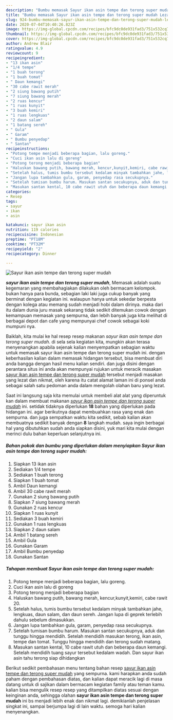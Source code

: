 ```yaml
---
description: "Bumbu memasak Sayur ikan asin tempe dan terong super mudah Lezat"
title: "Bumbu memasak Sayur ikan asin tempe dan terong super mudah Lezat"
slug: 924-bumbu-memasak-sayur-ikan-asin-tempe-dan-terong-super-mudah-lezat
date: 2020-07-04T10:40:26.823Z
image: https://img-global.cpcdn.com/recipes/bfc9dc0de931fad3/751x532cq70/sayur-ikan-asin-tempe-dan-terong-super-mudah-foto-resep-utama.jpg
thumbnail: https://img-global.cpcdn.com/recipes/bfc9dc0de931fad3/751x532cq70/sayur-ikan-asin-tempe-dan-terong-super-mudah-foto-resep-utama.jpg
cover: https://img-global.cpcdn.com/recipes/bfc9dc0de931fad3/751x532cq70/sayur-ikan-asin-tempe-dan-terong-super-mudah-foto-resep-utama.jpg
author: Andrew Blair
ratingvalue: 4.9
reviewcount: 9
recipeingredient:
- "13 ikan asin"
- "1/4 tempe"
- "1 buah terong"
- "1 buah tomat"
- " Daun kemangi"
- "30 cabe rawit merah"
- "2 siung bawang putih"
- "7 siung bawang merah"
- "2 ruas kencur"
- "1 ruas kunyit"
- "3 buah kemiri"
- "1 ruas lengkuas"
- "2 daun salam"
- "1 batang sereh"
- " Gula"
- " Garam"
- " Bumbu penyedap"
- " Santan"
recipeinstructions:
- "Potong tempe menjadi beberapa bagian, lalu goreng."
- "Cuci ikan asin lalu di goreng"
- "Potong terong menjadi beberapa bagian"
- "Haluskan bawang putih, bawang merah, kencur,kunyit,kemiri, cabe rawit 20."
- "Setelah halus, tumis bumbu tersebut kedalam minyak tambahkan jahe, lengkuas, daun salam, dan daun sereh. Jangan lupa di geprek terlebih dahulu sebelum dimasukkan."
- "Jangan lupa tambahkan gula, garam, penyedap rasa secukupnya."
- "Setelah tumisan bumbu harum. Masukan santan secukupnya, aduk dan tunggu hingga mendidih. Setelah mendidih masukan terong, ikan asin, tempe dan tomat. Tunggu hingga mendidih dan terong sudah matang."
- "Masukan santan kental, 10 cabe rawit utuh dan beberapa daun kemangi. Setelah mendidih tuang sayur tersebut kedalam wadah. Dan sayur ikan asin tahu terong siap dihidangkan"
categories:
- Resep
tags:
- sayur
- ikan
- asin

katakunci: sayur ikan asin 
nutrition: 119 calories
recipecuisine: Indonesian
preptime: "PT18M"
cooktime: "PT32M"
recipeyield: "2"
recipecategory: Dinner

---
```



![Sayur ikan asin tempe dan terong super mudah](https://img-global.cpcdn.com/recipes/bfc9dc0de931fad3/751x532cq70/sayur-ikan-asin-tempe-dan-terong-super-mudah-foto-resep-utama.jpg)

<b><i>sayur ikan asin tempe dan terong super mudah</i></b>, Memasak adalah suatu kegemaran yang membahagiakan dilakukan oleh bermacam kelompok. bukan hanya para bunda, sebagian laki laki juga cukup banyak yang berminat dengan kegiatan ini. walaupun hanya untuk sekedar berpesta dengan kolega atau memang sudah menjadi hobi dalam dirinya. maka dari itu dalam dunia juru masak sekarang tidak sedikit ditemukan cowok dengan kemampuan memasak yang sempurna, dan lebih banyak juga kita melihat di berbagai depot dan cafe yang mempunyai chef cowok sebagai koki mumpuni nya.

Baiklah, kita mulai ke hal resep resep makanan <i>sayur ikan asin tempe dan terong super mudah</i>. di sela sela kegiatan kita, mungkin akan terasa menyenangkan apabila sejenak kalian menyempatkan sebagian waktu untuk memasak sayur ikan asin tempe dan terong super mudah ini. dengan keberhasilan kalian dalam memasak hidangan tersebut, bisa membuat diri anda bangga dengan hasil menu kalian sendiri. dan juga disini dengan perantara situs ini anda akan mempunyai rujukan untuk meracik masakan <u>sayur ikan asin tempe dan terong super mudah</u> tersebut menjadi masakan yang lezat dan nikmat, oleh karena itu catat alamat laman ini di ponsel anda sebagai salah satu pedoman anda dalam mengolah olahan baru yang lezat.




Saat ini langsung saja kita memulai untuk membeli alat alat yang diperuntuk kan dalam membuat makanan <u><i>sayur ikan asin tempe dan terong super mudah</i></u> ini. setidak tidaknya diperlukan <b>18</b> bahan yang diperlukan pada hidangan ini. agar berikutnya dapat membuahkan rasa yang enak dan sempurna. dan juga sempatkan waktu kita sedikit, sebab kalian akan membuatnya sedikit banyak dengan <b>8</b> langkah mudah. saya ingin berbagai hal yang dibutuhkan sudah anda siapkan disini, yuk mari kita mulai dengan merinci dulu bahan keperluan selanjutnya ini.

<!--inarticleads1-->

##### Bahan pokok dan bumbu yang diperlukan dalam menyiapkan Sayur ikan asin tempe dan terong super mudah:

1. Siapkan 13 ikan asin
1. Sediakan 1/4 tempe
1. Sediakan 1 buah terong
1. Siapkan 1 buah tomat
1. Ambil  Daun kemangi
1. Ambil 30 cabe rawit merah
1. Gunakan 2 siung bawang putih
1. Siapkan 7 siung bawang merah
1. Gunakan 2 ruas kencur
1. Siapkan 1 ruas kunyit
1. Sediakan 3 buah kemiri
1. Gunakan 1 ruas lengkuas
1. Siapkan 2 daun salam
1. Ambil 1 batang sereh
1. Ambil  Gula
1. Gunakan  Garam
1. Ambil  Bumbu penyedap
1. Gunakan  Santan




<!--inarticleads2-->

##### Tahapan membuat Sayur ikan asin tempe dan terong super mudah:

1. Potong tempe menjadi beberapa bagian, lalu goreng.
1. Cuci ikan asin lalu di goreng
1. Potong terong menjadi beberapa bagian
1. Haluskan bawang putih, bawang merah, kencur,kunyit,kemiri, cabe rawit 20.
1. Setelah halus, tumis bumbu tersebut kedalam minyak tambahkan jahe, lengkuas, daun salam, dan daun sereh. Jangan lupa di geprek terlebih dahulu sebelum dimasukkan.
1. Jangan lupa tambahkan gula, garam, penyedap rasa secukupnya.
1. Setelah tumisan bumbu harum. Masukan santan secukupnya, aduk dan tunggu hingga mendidih. Setelah mendidih masukan terong, ikan asin, tempe dan tomat. Tunggu hingga mendidih dan terong sudah matang.
1. Masukan santan kental, 10 cabe rawit utuh dan beberapa daun kemangi. Setelah mendidih tuang sayur tersebut kedalam wadah. Dan sayur ikan asin tahu terong siap dihidangkan




Berikut sedikit pembahasan menu tentang bahan resep <u>sayur ikan asin tempe dan terong super mudah</u> yang sempurna. kami harapkan anda sudah paham dengan pembahasan diatas, dan kalian dapat meracik lagi di masa datang untuk di sajikan dalam bermacam kegiatan family atau teman kamu. kalian bisa mengulik resep resep yang ditampilkan diatas sesuai dengan keinginan anda, sehingga olahan <b>sayur ikan asin tempe dan terong super mudah</b> ini bs menjadi lebih enak dan nikmat lagi. demikianlah penjelasan singkat ini, sampai berjumpa lagi di lain waktu. semoga hari kalian menyenangkan.
